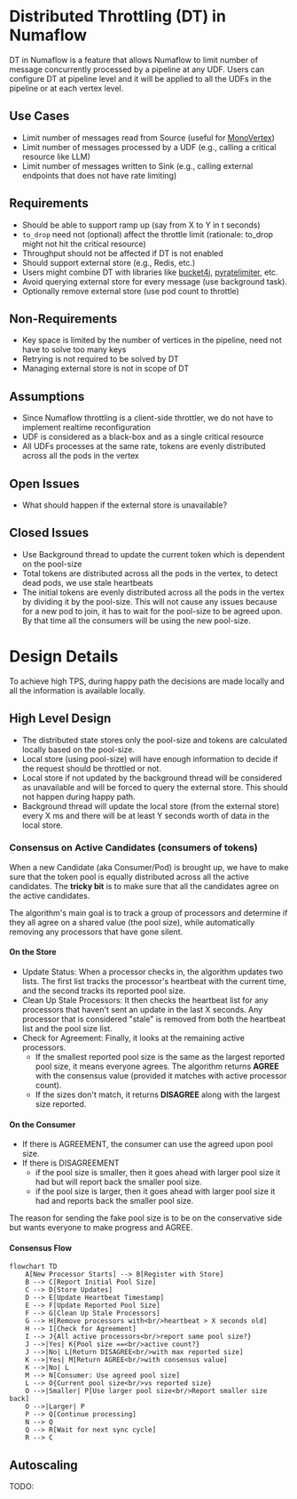 # Distributed Throttling (DT) in Numaflow

DT in Numaflow is a feature that allows Numaflow to limit number of message concurrently processed by a pipeline at any
UDF. Users can configure DT at pipeline level and it will be applied to all the UDFs in the pipeline or at each vertex
level.

## Use Cases

* Limit number of messages read from Source (useful
  for [MonoVertex](https://numaflow.numaproj.io/core-concepts/monovertex/))
* Limit number of messages processed by a UDF (e.g., calling a critical resource like LLM)
* Limit number of messages written to Sink (e.g., calling external endpoints that does not have rate limiting)

## Requirements

* Should be able to support ramp up (say from X to Y in t seconds)
* `to_drop` need not (optional) affect the throttle limit (rationale: to_drop might not hit the critical resource)
* Throughput should not be affected if DT is not enabled
* Should support external store (e.g., Redis, etc.)
* Users might combine DT with libraries
  like [bucket4j](https://github.com/bucket4j/bucket4j), [pyratelimiter](https://pyratelimiter.readthedocs.io/en/latest/),
  etc.
* Avoid querying external store for every message (use background task).
* Optionally remove external store (use pod count to throttle)

## Non-Requirements

* Key space is limited by the number of vertices in the pipeline, need not have to solve too many keys
* Retrying is not required to be solved by DT
* Managing external store is not in scope of DT

## Assumptions

* Since Numaflow throttling is a client-side throttler, we do not have to implement realtime reconfiguration
* UDF is considered as a black-box and as a single critical resource
* All UDFs processes at the same rate, tokens are evenly distributed across all the pods in the vertex

## Open Issues

* What should happen if the external store is unavailable?

## Closed Issues

* Use Background thread to update the current token which is dependent on the pool-size
* Total tokens are distributed across all the pods in the vertex, to detect dead pods, we use stale heartbeats
* The initial tokens are evenly distributed across all the pods in the vertex by dividing it by the pool-size. This will
  not cause any issues because for a new pod to join, it has to wait for the pool-size to be agreed upon. By that time
  all the consumers will be using the new pool-size.

# Design Details

To achieve high TPS, during happy path the decisions are made locally and all the information is available locally.

## High Level Design

* The distributed state stores only the pool-size and tokens are calculated locally based on the pool-size.
* Local store (using pool-size) will have enough information to decide if the request should be throttled or not.
* Local store if not updated by the background thread will be considered as unavailable and will be forced to query the
  external store. This should not happen during happy path.
* Background thread will update the local store (from the external store) every X ms and there will be at least Y
  seconds worth of data in the local store.

### Consensus on Active Candidates (consumers of tokens)

When a new Candidate (aka Consumer/Pod) is brought up, we have to make sure that the token pool is equally distributed
across all the active candidates. The **tricky bit** is to make sure that all the candidates agree on the active
candidates.

The algorithm's main goal is to track a group of processors and determine if they all agree on a shared value (the pool
size), while automatically removing any processors that have gone silent.

#### On the Store

* Update Status: When a processor checks in, the algorithm updates two lists. The first list tracks the processor's
  heartbeat with the current time, and the second tracks its reported pool size.
* Clean Up Stale Processors: It then checks the heartbeat list for any processors that haven't sent an update in the
  last X seconds. Any processor that is considered "stale" is removed from both the heartbeat list and the pool size
  list.
* Check for Agreement: Finally, it looks at the remaining active processors.
    * If the smallest reported pool size is the same as the largest reported pool size, it means everyone agrees.
      The algorithm returns **AGREE** with the consensus value (provided it matches with active processor count).
    * If the sizes don't match, it returns **DISAGREE** along with the largest size reported.

#### On the Consumer

* If there is AGREEMENT, the consumer can use the agreed upon pool size.
* If there is DISAGREEMENT
    * if the pool size is smaller, then it goes ahead with larger pool size it had but will report back the smaller pool
      size.
    * if the pool size is larger, then it goes ahead with larger pool size it had and reports back the smaller pool
      size.

The reason for sending the fake pool size is to be on the conservative side but wants everyone to make progress and
AGREE.

#### Consensus Flow

```mermaid
flowchart TD
    A[New Processor Starts] --> B[Register with Store]
    B --> C[Report Initial Pool Size]
    C --> D[Store Updates]
    D --> E[Update Heartbeat Timestamp]
    E --> F[Update Reported Pool Size]
    F --> G[Clean Up Stale Processors]
    G --> H[Remove processors with<br/>heartbeat > X seconds old]
    H --> I[Check for Agreement]
    I --> J{All active processors<br/>report same pool size?}
    J -->|Yes| K{Pool size ==<br/>active count?}
    J -->|No| L[Return DISAGREE<br/>with max reported size]
    K -->|Yes| M[Return AGREE<br/>with consensus value]
    K -->|No| L
    M --> N[Consumer: Use agreed pool size]
    L --> O{Current pool size<br/>vs reported size}
    O -->|Smaller| P[Use larger pool size<br/>Report smaller size back]
    O -->|Larger| P
    P --> Q[Continue processing]
    N --> Q
    Q --> R[Wait for next sync cycle]
    R --> C
```

## Autoscaling

TODO: 